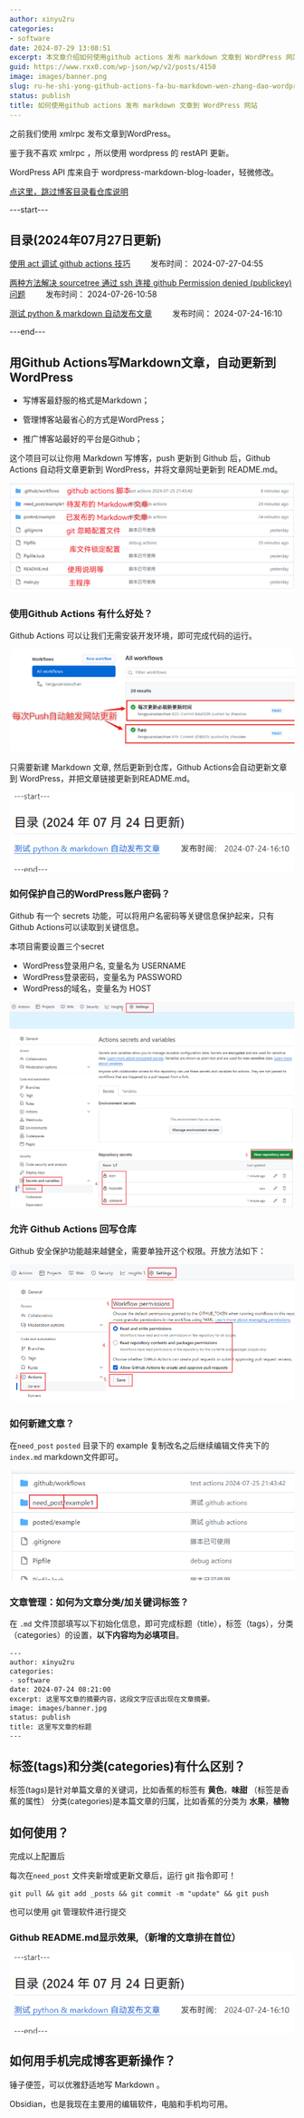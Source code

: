 ```yaml
---
author: xinyu2ru
categories:
- software
date: 2024-07-29 13:08:51
excerpt: 本文章介绍如何使用github actions 发布 markdown 文章到 WordPress 网站。
guid: https://www.rxx0.com/wp-json/wp/v2/posts/4150
image: images/banner.png
slug: ru-he-shi-yong-github-actions-fa-bu-markdown-wen-zhang-dao-wordpress-wang-zhan
status: publish
title: 如何使用github actions 发布 markdown 文章到 WordPress 网站
---
```


之前我们使用 xmlrpc 发布文章到WordPress。

鉴于我不喜欢 xmlrpc ，所以使用 wordpress 的 restAPI 更新。

WordPress API 库来自于 wordpress-markdown-blog-loader，轻微修改。

[点这里，跳过博客目录看仓库说明](#用github-actions写markdown文章自动更新到wordpress)

---start---

## 目录(2024年07月27日更新)

[使用 act 调试 github actions 技巧](https://www.rxx0.com/software/diao-shi-github-actions-de-4-chong-gong-ju.html)&emsp; &emsp; 发布时间： 2024-07-27-04:55

[两种方法解决 sourcetree 通过 ssh 连接 github Permission denied (publickey)问题](https://www.rxx0.com/software/liang-chong-fang-fa-jie-jue-sourcetree-tong-guo-ssh-lian-jie-github-permission-denied-publickey-wen-ti.html)&emsp; &emsp; 发布时间： 2024-07-26-10:58

[测试 python & markdown 自动发布文章](https://www.rxx0.com/software/test-python-and-markdown-to-automatically-publish-articles.html)&emsp; &emsp; 发布时间： 2024-07-24-16:10

---end---

## 用Github Actions写Markdown文章，自动更新到WordPress

- 写博客最舒服的格式是Markdown；

- 管理博客站最省心的方式是WordPress；

- 推广博客站最好的平台是Github；

这个项目可以让你用 Markdown 写博客，push 更新到 Github 后，Github Actions 自动将文章更新到 WordPress，并将文章网址更新到 README.md。

![repo 说明](posted/readme/images/rxx0_2024-07-25_21-55-47.png)

### 使用Github Actions 有什么好处？

Github Actions 可以让我们无需安装开发环境，即可完成代码的运行。

![github actions 运行](posted/readme/images/rxx0_2024-07-25_22-06-46.png)

只需要新建 Markdown 文章, 然后更新到仓库，Github Actions会自动更新文章到 WordPress，并把文章链接更新到README.md。

![更新文章链接到readme](posted/readme/images/rxx0_2024-07-25_22-09-41.png)

### 如何保护自己的WordPress账户密码？

Github 有一个 secrets 功能，可以将用户名密码等关键信息保护起来，只有Github Actions可以读取到关键信息。

本项目需要设置三个secret

- WordPress登录用户名, 变量名为 USERNAME
- WordPress登录密码，变量名为 PASSWORD
- WordPress的域名，变量名为 HOST

![仓库需要的 secret](posted/readme/images/rxx0_2024-07-27_11-07-35.png)

### 允许 Github Actions 回写仓库

Github 安全保护功能越来越健全，需要单独开这个权限。开放方法如下：

![仓库需要的回写权限](posted/readme/images/rxx0_2024-07-27_11-45-46.png)

### 如何新建文章？

在`need_post` `posted` 目录下的 example 复制改名之后继续编辑文件夹下的 `index.md` markdown文件即可。

![如何新建文章](posted/readme/images/rxx0_2024-07-25_22-15-07.png)

### 文章管理：如何为文章分类/加关键词标签？

在 `.md` 文件顶部填写以下初始化信息，即可完成标题（title），标签（tags），分类（categories）的设置，**以下内容均为必填项目**。

``` tag and category
---
author: xinyu2ru
categories:
- software
date: 2024-07-24 08:21:00
excerpt: 这里写文章的摘要内容，这段文字应该出现在文章摘要。
image: images/banner.jpg
status: publish
title: 这里写文章的标题
---

```

## 标签(tags)和分类(categories)有什么区别？

标签(tags)是针对单篇文章的关键词，比如香蕉的标签有 **黄色**，**味甜** （标签是香蕉的属性）
分类(categories)是本篇文章的归属，比如香蕉的分类为 **水果**，**植物**

## 如何使用？

完成以上配置后

每次在`need_post` 文件夹新增或更新文章后，运行 git 指令即可！

``` git
git pull && git add _posts && git commit -m "update" && git push
```

也可以使用 git 管理软件进行提交

### Github README.md显示效果,（新增的文章排在首位）

![更新文章链接到readme](posted/readme/images/rxx0_2024-07-25_22-09-41.png)

## 如何用手机完成博客更新操作？

锤子便签，可以优雅舒适地写 Markdown 。

Obsidian，也是我现在主要用的编辑软件，电脑和手机均可用。